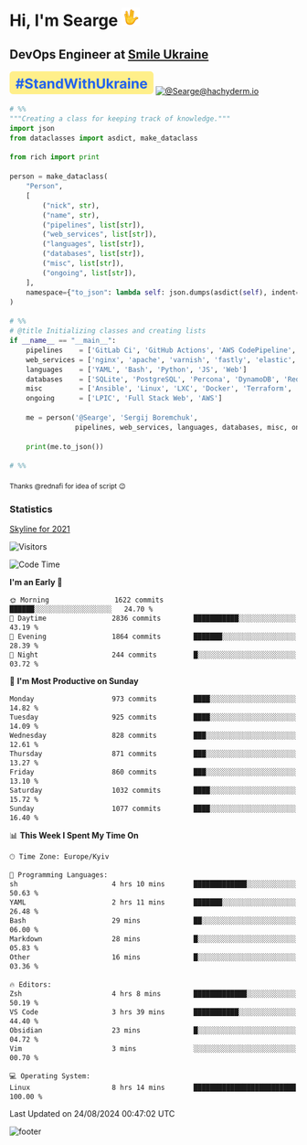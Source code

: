 # Hi, I'm Searge <img src="images/vulcan.webp" style="display: inline-block; margin: 0; height: 2rem" alt="Vulcan salute" />

## DevOps Engineer at [Smile Ukraine](https://smile-ukraine.com/en)

[![Stand With Ukraine](https://raw.githubusercontent.com/vshymanskyy/StandWithUkraine/main/badges/StandWithUkraine.svg)](https://stand-with-ukraine.pp.ua)
<a rel="me" href="https://hachyderm.io/@Searge">![@Searge@hachyderm.io](https://img.shields.io/badge/-@Searge-%232B90D9?logo=mastodon&logoColor=white)</a>

```python
# %%
"""Creating a class for keeping track of knowledge."""
import json
from dataclasses import asdict, make_dataclass

from rich import print

person = make_dataclass(
    "Person",
    [
        ("nick", str),
        ("name", str),
        ("pipelines", list[str]),
        ("web_services", list[str]),
        ("languages", list[str]),
        ("databases", list[str]),
        ("misc", list[str]),
        ("ongoing", list[str]),
    ],
    namespace={"to_json": lambda self: json.dumps(asdict(self), indent=4)},
)

# %%
# @title Initializing classes and creating lists
if __name__ == "__main__":
    pipelines    = ['GitLab Ci', 'GitHub Actions', 'AWS CodePipeline', 'Jenkins']
    web_services = ['nginx', 'apache', 'varnish', 'fastly', 'elastic', 'solr']
    languages    = ['YAML', 'Bash', 'Python', 'JS', 'Web']
    databases    = ['SQLite', 'PostgreSQL', 'Percona', 'DynamoDB', 'Redis']
    misc         = ['Ansible', 'Linux', 'LXC', 'Docker', 'Terraform', 'AWS']
    ongoing      = ['LPIC', 'Full Stack Web', 'AWS']

    me = person('@Searge', 'Sergij Boremchuk',
                pipelines, web_services, languages, databases, misc, ongoing)

    print(me.to_json())

# %%

```

<sub>Thanks @rednafi for idea of script :wink:</sub>

### Statistics

[Skyline for 2021](https://skyline.github.com/Searge/2021)

![Visitors](https://komarev.com/ghpvc/?username=searge&label=Profile%20views&color=0e75b6&style=flat) 
<!--START_SECTION:waka-->
![Code Time](http://img.shields.io/badge/Code%20Time-2%2C734%20hrs%2036%20mins-blue)

**I'm an Early 🐤** 

```text
🌞 Morning                1622 commits        ██████░░░░░░░░░░░░░░░░░░░   24.70 % 
🌆 Daytime                2836 commits        ███████████░░░░░░░░░░░░░░   43.19 % 
🌃 Evening                1864 commits        ███████░░░░░░░░░░░░░░░░░░   28.39 % 
🌙 Night                  244 commits         █░░░░░░░░░░░░░░░░░░░░░░░░   03.72 % 
```
📅 **I'm Most Productive on Sunday** 

```text
Monday                   973 commits         ████░░░░░░░░░░░░░░░░░░░░░   14.82 % 
Tuesday                  925 commits         ████░░░░░░░░░░░░░░░░░░░░░   14.09 % 
Wednesday                828 commits         ███░░░░░░░░░░░░░░░░░░░░░░   12.61 % 
Thursday                 871 commits         ███░░░░░░░░░░░░░░░░░░░░░░   13.27 % 
Friday                   860 commits         ███░░░░░░░░░░░░░░░░░░░░░░   13.10 % 
Saturday                 1032 commits        ████░░░░░░░░░░░░░░░░░░░░░   15.72 % 
Sunday                   1077 commits        ████░░░░░░░░░░░░░░░░░░░░░   16.40 % 
```


📊 **This Week I Spent My Time On** 

```text
🕑︎ Time Zone: Europe/Kyiv

💬 Programming Languages: 
sh                       4 hrs 10 mins       █████████████░░░░░░░░░░░░   50.63 % 
YAML                     2 hrs 11 mins       ███████░░░░░░░░░░░░░░░░░░   26.48 % 
Bash                     29 mins             ██░░░░░░░░░░░░░░░░░░░░░░░   06.00 % 
Markdown                 28 mins             █░░░░░░░░░░░░░░░░░░░░░░░░   05.83 % 
Other                    16 mins             █░░░░░░░░░░░░░░░░░░░░░░░░   03.36 % 

🔥 Editors: 
Zsh                      4 hrs 8 mins        █████████████░░░░░░░░░░░░   50.19 % 
VS Code                  3 hrs 39 mins       ███████████░░░░░░░░░░░░░░   44.40 % 
Obsidian                 23 mins             █░░░░░░░░░░░░░░░░░░░░░░░░   04.72 % 
Vim                      3 mins              ░░░░░░░░░░░░░░░░░░░░░░░░░   00.70 % 

💻 Operating System: 
Linux                    8 hrs 14 mins       █████████████████████████   100.00 % 
```


 Last Updated on 24/08/2024 00:47:02 UTC
<!--END_SECTION:waka-->

![footer](https://capsule-render.vercel.app/api?type=waving&color=gradient&customColorList=14,21&height=82&section=footer)

